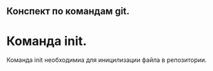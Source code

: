 ## Конспект по командам git.

# Команда init.

Команда init необходимиа для иницилизации файла в репозитории.